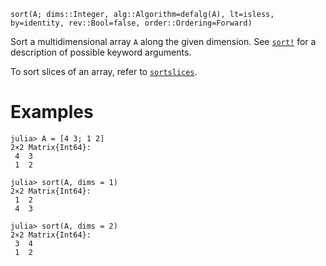 ```
sort(A; dims::Integer, alg::Algorithm=defalg(A), lt=isless, by=identity, rev::Bool=false, order::Ordering=Forward)
```

Sort a multidimensional array `A` along the given dimension. See [`sort!`](@ref) for a description of possible keyword arguments.

To sort slices of an array, refer to [`sortslices`](@ref).

# Examples

```jldoctest
julia> A = [4 3; 1 2]
2×2 Matrix{Int64}:
 4  3
 1  2

julia> sort(A, dims = 1)
2×2 Matrix{Int64}:
 1  2
 4  3

julia> sort(A, dims = 2)
2×2 Matrix{Int64}:
 3  4
 1  2
```
